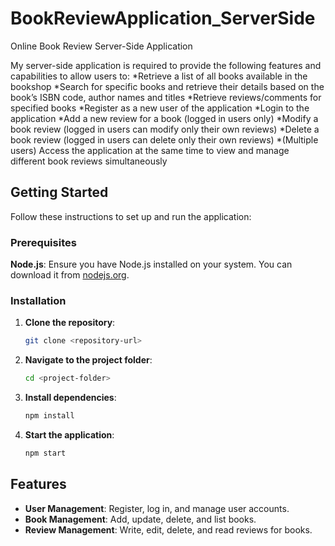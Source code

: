 # BookReviewApplication_ServerSide
Online Book Review Server-Side Application

My server-side application is required to provide the following features and capabilities to allow users to:
 *Retrieve a list of all books available in the bookshop
 *Search for specific books and retrieve their details based on the book’s ISBN code, author names and titles
 *Retrieve reviews/comments for specified books
 *Register as a new user of the application
 *Login to the application
 *Add a new review for a book (logged in users only)
 *Modify a book review (logged in users can modify only their own reviews)
 *Delete a book review (logged in users can delete only their own reviews)
 *(Multiple users) Access the application at the same time to view and manage different book reviews simultaneously

## Getting Started

Follow these instructions to set up and run the application:

### Prerequisites

  **Node.js**: Ensure you have Node.js installed on your system. You can download it from [nodejs.org](https://nodejs.org/).

### Installation

1. **Clone the repository**:

   ```bash
   git clone <repository-url>
   ```

2. **Navigate to the project folder**:

   ```bash
   cd <project-folder>
   ```

3. **Install dependencies**:

   ```bash
   npm install
   ```

5. **Start the application**:

   ```bash
   npm start
   ```
## Features

- **User Management**: Register, log in, and manage user accounts.
- **Book Management**: Add, update, delete, and list books.
- **Review Management**: Write, edit, delete, and read reviews for books.
